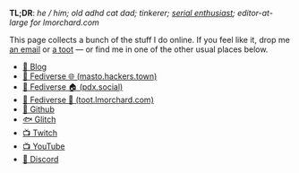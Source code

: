 **TL;DR**: _he / him; old adhd cat dad; tinkerer; [serial enthusiast]; editor-at-large for lmorchard.com_

[serial enthusiast]: https://blog.lmorchard.com/2006/05/26/confessions-of-a-serial-enthusiast/

This page collects a bunch of the stuff I do online. If you feel like it, drop me [an email](mailto:me@lmorchard.com) or
[a toot](https://hackers.town/@lmorchard) &mdash; or find me in one of
the other usual places below.

- <a rel="me" href="https://blog.lmorchard.com">🧾 Blog</a>
- <a rel="me" href="https://masto.hackers.town/@lmorchard">🐘 Fediverse 🌐 (masto.hackers.town)</a>
- <a rel="me" href="https://pdx.social/@lmorchard">🐘 Fediverse 🏠 (pdx.social)</a>
- <a rel="me" href="https://toot.lmorchard.com/@lmorchard">🐘 Fediverse 🔬 (toot.lmorchard.com)</a>
- <a rel="me" href="https://github.com/lmorchard">🐙 Github</a>
- <a rel="me" href="https://glitch.com/@lmorchard">🐟 Glitch</a>
- <a rel="me" href="https://twitch.tv/lmorchard">📺 Twitch</a>
- <a rel="me" href="https://www.youtube.com/@LesOrchard">📺 YouTube</a>
- <a rel="me" href="https://discord.com/invite/UXeuPNv">💬 Discord</a>
